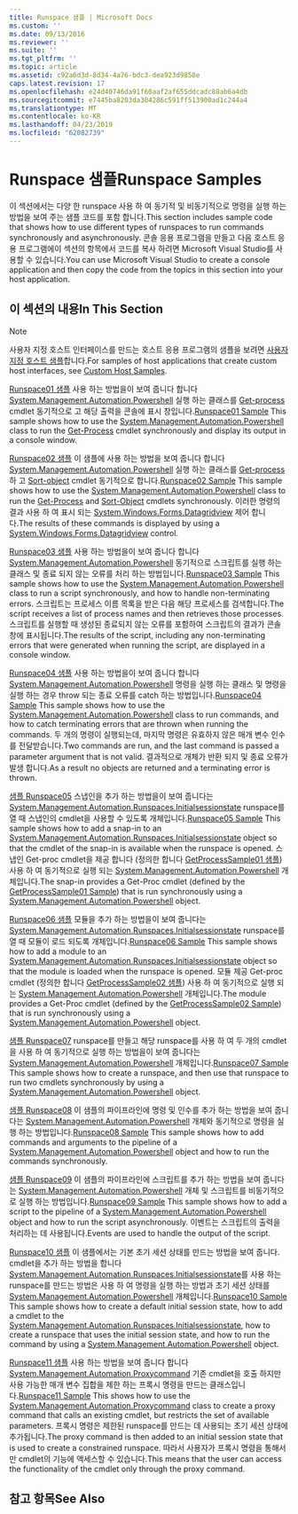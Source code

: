 ```yaml
---
title: Runspace 샘플 | Microsoft Docs
ms.custom: ''
ms.date: 09/13/2016
ms.reviewer: ''
ms.suite: ''
ms.tgt_pltfrm: ''
ms.topic: article
ms.assetid: c92a6d3d-8d34-4a76-bdc3-dea923d9858e
caps.latest.revision: 17
ms.openlocfilehash: e24d40746da91f60aaf2af655ddcadc88ab6a4db
ms.sourcegitcommit: e7445ba8203da304286c591ff513900ad1c244a4
ms.translationtype: MT
ms.contentlocale: ko-KR
ms.lasthandoff: 04/23/2019
ms.locfileid: "62082739"
---
```

# <a name="runspace-samples"></a><span data-ttu-id="4b961-102">Runspace 샘플</span><span class="sxs-lookup"><span data-stu-id="4b961-102">Runspace Samples</span></span>

<span data-ttu-id="4b961-103">이 섹션에서는 다양 한 runspace 사용 하 여 동기적 및 비동기적으로 명령을 실행 하는 방법을 보여 주는 샘플 코드를 포함 합니다.</span><span class="sxs-lookup"><span data-stu-id="4b961-103">This section includes sample code that shows how to use different types of runspaces to run commands synchronously and asynchronously.</span></span> <span data-ttu-id="4b961-104">콘솔 응용 프로그램을 만들고 다음 호스트 응용 프로그램에이 섹션의 항목에서 코드를 복사 하려면 Microsoft Visual Studio를 사용할 수 있습니다.</span><span class="sxs-lookup"><span data-stu-id="4b961-104">You can use Microsoft Visual Studio to create a console application and then copy the code from the topics in this section into your host application.</span></span>

## <a name="in-this-section"></a><span data-ttu-id="4b961-105">이 섹션의 내용</span><span class="sxs-lookup"><span data-stu-id="4b961-105">In This Section</span></span>

> [!NOTE]
> <span data-ttu-id="4b961-106">사용자 지정 호스트 인터페이스를 만드는 호스트 응용 프로그램의 샘플을 보려면 [사용자 지정 호스트 샘플](./custom-host-samples.md)합니다.</span><span class="sxs-lookup"><span data-stu-id="4b961-106">For samples of host applications that create custom host interfaces, see [Custom Host Samples](./custom-host-samples.md).</span></span>

 <span data-ttu-id="4b961-107">[Runspace01 샘플](./runspace01-sample.md) 사용 하는 방법을이 보여 줍니다 합니다 [System.Management.Automation.Powershell](/dotnet/api/system.management.automation.powershell) 실행 하는 클래스를 [Get-process](/powershell/module/Microsoft.PowerShell.Management/Get-Process) cmdlet 동기적으로 고 해당 출력을 콘솔에 표시 창입니다.</span><span class="sxs-lookup"><span data-stu-id="4b961-107">[Runspace01 Sample](./runspace01-sample.md) This sample shows how to use the [System.Management.Automation.Powershell](/dotnet/api/system.management.automation.powershell) class to run the [Get-Process](/powershell/module/Microsoft.PowerShell.Management/Get-Process) cmdlet synchronously and display its output in a console window.</span></span>

 <span data-ttu-id="4b961-108">[Runspace02 샘플](./runspace02-sample.md) 이 샘플에 사용 하는 방법을 보여 줍니다 합니다 [System.Management.Automation.Powershell](/dotnet/api/system.management.automation.powershell) 실행 하는 클래스를 [Get-process](/powershell/module/Microsoft.PowerShell.Management/Get-Process) 하 고 [Sort-object](/powershell/module/Microsoft.PowerShell.Utility/Sort-Object) cmdlet 동기적으로 합니다.</span><span class="sxs-lookup"><span data-stu-id="4b961-108">[Runspace02 Sample](./runspace02-sample.md) This sample shows how to use the [System.Management.Automation.Powershell](/dotnet/api/system.management.automation.powershell) class to run the [Get-Process](/powershell/module/Microsoft.PowerShell.Management/Get-Process) and [Sort-Object](/powershell/module/Microsoft.PowerShell.Utility/Sort-Object) cmdlets synchronously.</span></span> <span data-ttu-id="4b961-109">이러한 명령의 결과 사용 하 여 표시 되는 [System.Windows.Forms.Datagridview](/dotnet/api/System.Windows.Forms.DataGridView) 제어 합니다.</span><span class="sxs-lookup"><span data-stu-id="4b961-109">The results of these commands is displayed by using a [System.Windows.Forms.Datagridview](/dotnet/api/System.Windows.Forms.DataGridView) control.</span></span>

 <span data-ttu-id="4b961-110">[Runspace03 샘플](./runspace03-sample.md) 사용 하는 방법을이 보여 줍니다 합니다 [System.Management.Automation.Powershell](/dotnet/api/system.management.automation.powershell) 동기적으로 스크립트를 실행 하는 클래스 및 종료 되지 않는 오류를 처리 하는 방법입니다.</span><span class="sxs-lookup"><span data-stu-id="4b961-110">[Runspace03 Sample](./runspace03-sample.md) This sample shows how to use the [System.Management.Automation.Powershell](/dotnet/api/system.management.automation.powershell) class to run a script synchronously, and how to handle non-terminating errors.</span></span> <span data-ttu-id="4b961-111">스크립트는 프로세스 이름 목록을 받은 다음 해당 프로세스를 검색합니다.</span><span class="sxs-lookup"><span data-stu-id="4b961-111">The script receives a list of process names and then retrieves those processes.</span></span> <span data-ttu-id="4b961-112">스크립트를 실행할 때 생성된 종료되지 않는 오류를 포함하여 스크립트의 결과가 콘솔 창에 표시됩니다.</span><span class="sxs-lookup"><span data-stu-id="4b961-112">The results of the script, including any non-terminating errors that were generated when running the script, are displayed in a console window.</span></span>

 <span data-ttu-id="4b961-113">[Runspace04 샘플](./runspace04-sample.md) 사용 하는 방법을이 보여 줍니다 합니다 [System.Management.Automation.Powershell](/dotnet/api/system.management.automation.powershell) 명령을 실행 하는 클래스 및 명령을 실행 하는 경우 throw 되는 종료 오류를 catch 하는 방법입니다.</span><span class="sxs-lookup"><span data-stu-id="4b961-113">[Runspace04 Sample](./runspace04-sample.md) This sample shows how to use the [System.Management.Automation.Powershell](/dotnet/api/system.management.automation.powershell) class to run commands, and how to catch terminating errors that are thrown when running the commands.</span></span> <span data-ttu-id="4b961-114">두 개의 명령이 실행되는데, 마지막 명령은 유효하지 않은 매개 변수 인수를 전달받습니다.</span><span class="sxs-lookup"><span data-stu-id="4b961-114">Two commands are run, and the last command is passed a parameter argument that is not valid.</span></span> <span data-ttu-id="4b961-115">결과적으로 개체가 반환 되지 및 종료 오류가 발생 합니다.</span><span class="sxs-lookup"><span data-stu-id="4b961-115">As a result no objects are returned and a terminating error is thrown.</span></span>

 <span data-ttu-id="4b961-116">[샘플 Runspace05](./runspace05-sample.md) 스냅인을 추가 하는 방법을이 보여 줍니다는 [System.Management.Automation.Runspaces.Initialsessionstate](/dotnet/api/System.Management.Automation.Runspaces.InitialSessionState) runspace를 열 때 스냅인의 cmdlet을 사용할 수 있도록 개체입니다.</span><span class="sxs-lookup"><span data-stu-id="4b961-116">[Runspace05 Sample](./runspace05-sample.md) This sample shows how to add a snap-in to an [System.Management.Automation.Runspaces.Initialsessionstate](/dotnet/api/System.Management.Automation.Runspaces.InitialSessionState) object so that the cmdlet of the snap-in is available when the runspace is opened.</span></span> <span data-ttu-id="4b961-117">스냅인 Get-proc cmdlet을 제공 합니다 (정의한 합니다 [GetProcessSample01 샘플](../cmdlet/getprocesssample01-sample.md)) 사용 하 여 동기적으로 실행 되는 [System.Management.Automation.Powershell](/dotnet/api/system.management.automation.powershell) 개체입니다.</span><span class="sxs-lookup"><span data-stu-id="4b961-117">The snap-in provides a Get-Proc cmdlet (defined by the [GetProcessSample01 Sample](../cmdlet/getprocesssample01-sample.md)) that is run synchronously using a [System.Management.Automation.Powershell](/dotnet/api/system.management.automation.powershell) object.</span></span>

 <span data-ttu-id="4b961-118">[Runspace06 샘플](./runspace06-sample.md) 모듈을 추가 하는 방법을이 보여 줍니다는 [System.Management.Automation.Runspaces.Initialsessionstate](/dotnet/api/System.Management.Automation.Runspaces.InitialSessionState) runspace를 열 때 모듈이 로드 되도록 개체입니다.</span><span class="sxs-lookup"><span data-stu-id="4b961-118">[Runspace06 Sample](./runspace06-sample.md) This sample shows how to add a module to an [System.Management.Automation.Runspaces.Initialsessionstate](/dotnet/api/System.Management.Automation.Runspaces.InitialSessionState) object so that the module is loaded when the runspace is opened.</span></span> <span data-ttu-id="4b961-119">모듈 제공 Get-proc cmdlet (정의한 합니다 [GetProcessSample02 샘플](../cmdlet/getprocesssample02-sample.md)) 사용 하 여 동기적으로 실행 되는 [System.Management.Automation.Powershell](/dotnet/api/system.management.automation.powershell) 개체입니다.</span><span class="sxs-lookup"><span data-stu-id="4b961-119">The module provides a Get-Proc cmdlet (defined by the [GetProcessSample02 Sample](../cmdlet/getprocesssample02-sample.md)) that is run synchronously using a [System.Management.Automation.Powershell](/dotnet/api/system.management.automation.powershell) object.</span></span>

 <span data-ttu-id="4b961-120">[샘플 Runspace07](./runspace07-sample.md) runspace를 만들고 해당 runspace를 사용 하 여 두 개의 cmdlet을 사용 하 여 동기적으로 실행 하는 방법을이 보여 줍니다는 [System.Management.Automation.Powershell](/dotnet/api/system.management.automation.powershell) 개체입니다.</span><span class="sxs-lookup"><span data-stu-id="4b961-120">[Runspace07 Sample](./runspace07-sample.md) This sample shows how to create a runspace, and then use that runspace to run two cmdlets synchronously by using a [System.Management.Automation.Powershell](/dotnet/api/system.management.automation.powershell) object.</span></span>

 <span data-ttu-id="4b961-121">[샘플 Runspace08](./runspace08-sample.md) 이 샘플의 파이프라인에 명령 및 인수를 추가 하는 방법을 보여 줍니다는 [System.Management.Automation.Powershell](/dotnet/api/system.management.automation.powershell) 개체와 동기적으로 명령을 실행 하는 방법입니다.</span><span class="sxs-lookup"><span data-stu-id="4b961-121">[Runspace08 Sample](./runspace08-sample.md) This sample shows how to add commands and arguments to the pipeline of a [System.Management.Automation.Powershell](/dotnet/api/system.management.automation.powershell) object and how to run the commands synchronously.</span></span>

 <span data-ttu-id="4b961-122">[샘플 Runspace09](./runspace09-sample.md) 이 샘플의 파이프라인에 스크립트를 추가 하는 방법을 보여 줍니다는 [System.Management.Automation.Powershell](/dotnet/api/system.management.automation.powershell) 개체 및 스크립트를 비동기적으로 실행 하는 방법입니다.</span><span class="sxs-lookup"><span data-stu-id="4b961-122">[Runspace09 Sample](./runspace09-sample.md) This sample shows how to add a script to the pipeline of a [System.Management.Automation.Powershell](/dotnet/api/system.management.automation.powershell) object and how to run the script asynchronously.</span></span> <span data-ttu-id="4b961-123">이벤트는 스크립트의 출력을 처리하는 데 사용됩니다.</span><span class="sxs-lookup"><span data-stu-id="4b961-123">Events are used to handle the output of the script.</span></span>

 <span data-ttu-id="4b961-124">[Runspace10 샘플](./runspace10-sample.md) 이 샘플에서는 기본 초기 세션 상태를 만드는 방법을 보여 줍니다. cmdlet을 추가 하는 방법을 합니다 [System.Management.Automation.Runspaces.Initialsessionstate](/dotnet/api/System.Management.Automation.Runspaces.InitialSessionState)를 사용 하는 runspace를 만드는 방법은 사용 하 여 명령을 실행 하는 방법과 초기 세션 상태를 [System.Management.Automation.Powershell](/dotnet/api/system.management.automation.powershell) 개체입니다.</span><span class="sxs-lookup"><span data-stu-id="4b961-124">[Runspace10 Sample](./runspace10-sample.md) This sample shows how to create a default initial session state, how to add a cmdlet to the [System.Management.Automation.Runspaces.Initialsessionstate](/dotnet/api/System.Management.Automation.Runspaces.InitialSessionState), how to create a runspace that uses the initial session state, and how to run the command by using a [System.Management.Automation.Powershell](/dotnet/api/system.management.automation.powershell) object.</span></span>

 <span data-ttu-id="4b961-125">[Runspace11 샘플](./runspace11-sample.md) 사용 하는 방법을 보여 줍니다 합니다 [System.Management.Automation.Proxycommand](/dotnet/api/System.Management.Automation.ProxyCommand) 기존 cmdlet을 호출 하지만 사용 가능한 매개 변수 집합을 제한 하는 프록시 명령을 만드는 클래스입니다.</span><span class="sxs-lookup"><span data-stu-id="4b961-125">[Runspace11 Sample](./runspace11-sample.md) This shows how to use the [System.Management.Automation.Proxycommand](/dotnet/api/System.Management.Automation.ProxyCommand) class to create a proxy command that calls an existing cmdlet, but restricts the set of available parameters.</span></span> <span data-ttu-id="4b961-126">프록시 명령은 제한된 runspace를 만드는 데 사용되는 초기 세션 상태에 추가됩니다.</span><span class="sxs-lookup"><span data-stu-id="4b961-126">The proxy command is then added to an initial session state that is used to create a constrained runspace.</span></span> <span data-ttu-id="4b961-127">따라서 사용자가 프록시 명령을 통해서만 cmdlet의 기능에 액세스할 수 있습니다.</span><span class="sxs-lookup"><span data-stu-id="4b961-127">This means that the user can access the functionality of the cmdlet only through the proxy command.</span></span>

## <a name="see-also"></a><span data-ttu-id="4b961-128">참고 항목</span><span class="sxs-lookup"><span data-stu-id="4b961-128">See Also</span></span>
